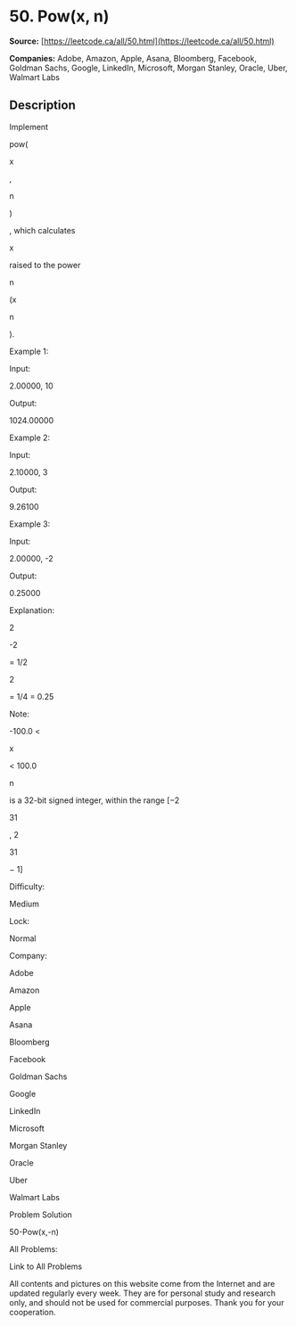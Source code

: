 # 50. Pow(x, n)

**Source:** [https://leetcode.ca/all/50.html](https://leetcode.ca/all/50.html)

**Companies:** Adobe, Amazon, Apple, Asana, Bloomberg, Facebook, Goldman Sachs, Google, LinkedIn, Microsoft, Morgan Stanley, Oracle, Uber, Walmart Labs

## Description

Implement

pow(

x

,

n

)

, which calculates

x

raised to the power

n

(x

n

).

Example 1:

Input:

2.00000, 10

Output:

1024.00000

Example 2:

Input:

2.10000, 3

Output:

9.26100

Example 3:

Input:

2.00000, -2

Output:

0.25000

Explanation:

2

-2

= 1/2

2

= 1/4 = 0.25

Note:

-100.0 <

x

< 100.0

n

is a 32-bit signed integer, within the range [−2

31

, 2

31

−
            1]

Difficulty:

Medium

Lock:

Normal

Company:

Adobe

Amazon

Apple

Asana

Bloomberg

Facebook

Goldman Sachs

Google

LinkedIn

Microsoft

Morgan Stanley

Oracle

Uber

Walmart Labs

Problem Solution

50-Pow(x,-n)

All Problems:

Link to All Problems

All contents and pictures on this website come from the Internet and are updated regularly every week. They are for personal study and research only, and should not be used for commercial purposes. Thank you for your cooperation.

